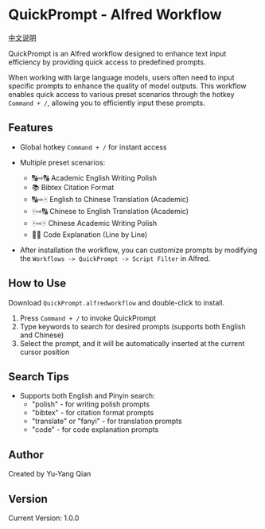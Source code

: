 # QuickPrompt - Alfred Workflow

[中文说明](readme_zh.md)

QuickPrompt is an Alfred workflow designed to enhance text input efficiency by providing quick access to predefined prompts.

When working with large language models, users often need to input specific prompts to enhance the quality of model outputs. This workflow enables quick access to various preset scenarios through the hotkey `Command + /`, allowing you to efficiently input these prompts.

## Features

-   Global hotkey `Command + /` for instant access
-   Multiple preset scenarios:

    -   🔠⇨🔠 Academic English Writing Polish
    -   📚 Bibtex Citation Format
    -   🔠⇨🀄️ English to Chinese Translation (Academic)
    -   🀄️⇨🔠 Chinese to English Translation (Academic)
    -   🀄️⇨🀄️ Chinese Academic Writing Polish
    -   ✍🏻 Code Explanation (Line by Line)

-   After installation the workflow, you can customize prompts by modifying the `Workflows -> QuickPrompt -> Script Filter` in Alfred.

## How to Use

Download `QuickPrompt.alfredworkflow` and double-click to install.

1. Press `Command + /` to invoke QuickPrompt
2. Type keywords to search for desired prompts (supports both English and Chinese)
3. Select the prompt, and it will be automatically inserted at the current cursor position

## Search Tips

-   Supports both English and Pinyin search:
    -   "polish" - for writing polish prompts
    -   "bibtex" - for citation format prompts
    -   "translate" or "fanyi" - for translation prompts
    -   "code" - for code explanation prompts

## Author

Created by Yu-Yang Qian

## Version

Current Version: 1.0.0
